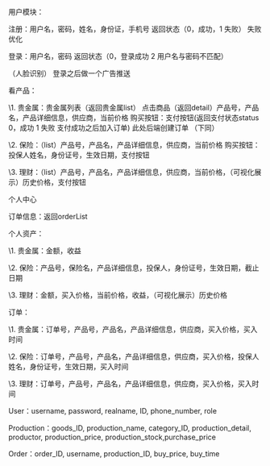 用户模块：

注册：用户名，密码，姓名，身份证，手机号   返回状态（0，成功，1 失败） 失败优化 

登录：用户名，密码  返回状态（0，登录成功 2  用户名与密码不匹配）

（人脸识别） 登录之后做一个广告推送  

看产品：

\1.      贵金属：贵金属列表（返回贵金属list）  点击商品（返回detail）产品号，产品名，产品详细信息，供应商，当前价格  购买按钮：支付按钮(返回支付状态status  0，成功 1  失败 支付成功之后加入订单)   此处后端创建订单  （下同）

\2.      保险：（list）产品号，产品名，产品详细信息，供应商，当前价格    购买按钮：投保人姓名，身份证号，生效日期，支付按钮

\3.      理财：（list）产品号，产品名，产品详细信息，供应商，当前价格，（可视化展示）历史价格，支付按钮

 

个人中心 

订单信息：返回orderList

个人资产：

\1.      贵金属：金额，收益

\2.      保险：产品号，保险名，产品详细信息，投保人，身份证号，生效日期，截止日期

\3.      理财：金额，买入价格，当前价格，收益，（可视化展示）历史价格

 

订单：

\1.      贵金属：订单号，产品号，产品名，产品详细信息，供应商，买入价格，买入时间

\2.      保险：订单号，产品号，产品名，产品详细信息，供应商，买入价格，投保人姓名，身份证号，生效日期，买入时间

\3.      理财：订单号，产品号，产品名，产品详细信息，供应商，买入价格，买入时间

 

 

 

User：username, password, realname, ID, phone_number, role

Production：goods_ID, production_name, category_ID, production_detail, productor, production_price, production_stock,purchase_price

Order：order_ID, username, production_ID, buy_price, buy_time